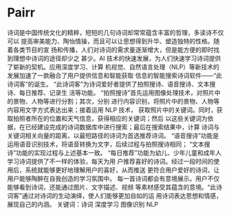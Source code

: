 # Pairr
  诗词是中国传统文化的精粹，短短的几句诗词却常常蕴含丰富的哲理，多读诗不仅可以
提高审美能力、陶怡情操，而且可以让思想得到升华、塑造独特的性格。随着各类节目的宣
扬和传播，人们对诗词的需求量逐渐增大，但是能方便的即时找到理想中诗词的途径却少之
甚少。AI 技术的快速发展，为人们快速学习诗词提供了崭新的契机。应用深度学习、计算
机视觉、自然语言处理（NLP）等新技术的发展加速了一款融合了用户提供信息和智能获取
信息的智能搜索诗词软件——“此诗词客”的诞生。
“此诗词客”为诗词爱好者提供了拍照搜诗、语音搜诗、文本搜诗、每日推荐、记录生
活等功能。
“拍照搜诗”首先运用图像处理技术，对照片中的景物、人物等进行分割；其次，分别
进行内容识别，将照片中的景物、人物等内容用文字方式表达出来；接着运用 NLP 技术，
获取照片中的关键词。同时，获取拍照者所在的位置和天气信息，获得相应的关键词；然后
以这些关键词为依据，在已经建设完成的诗词数据库中进行搜索；最后在搜索结果中，计算
诗词与关键词相关向量的距离，以最短路径的诗词为首选推荐诗词。
“语音搜诗”功能是运用语音识别技术，将语音转换为文字，后续过程与拍照搜诗相同；
“文本搜诗”功能的实现过程与上述基本一致。
“每日推荐”功能为幼儿、少年儿童和成年人学习诗词提供了不一样的体验，每天为用
户推荐喜好的诗词。经过一段时间的使用后，系统就能够更好地理解用户的喜好，从而推送
更符合用户爱好的诗词，让用户能够陶醉在自我创造的学习氛围中。
每一首诗词都会有意境展示。用户不仅能够看到诗词，还能通过图片、文字描述、视频
等素材感受其蕴含的意境。“此诗词客”通过对诗词的生动演绎，使人们能够更加自如的运
用诗词表达思想和情感，展现自己的内涵。
关键词：诗词 深度学习 图像识别 NLP
